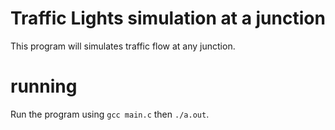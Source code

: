 # Traffic Lights simulation at a junction
This program will simulates traffic flow at any junction.


# running
Run the program using ```gcc main.c``` then ```./a.out```.
